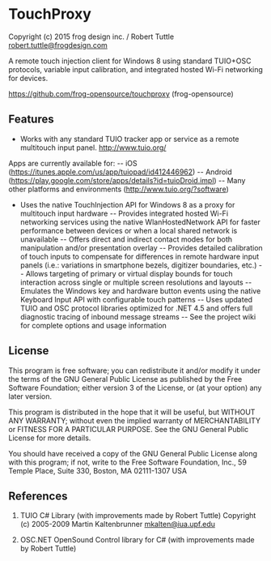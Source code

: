 TouchProxy
====================

Copyright (c) 2015 frog design inc. / Robert Tuttle <robert.tuttle@frogdesign.com>

A remote touch injection client for Windows 8 using standard TUIO+OSC protocols, variable input calibration, and integrated hosted Wi-Fi networking for devices.

https://github.com/frog-opensource/touchproxy (frog-opensource)

Features
--------------------

- Works with any standard TUIO tracker app or service as a remote multitouch input panel.
http://www.tuio.org/ 

Apps are currently available for: 
-- iOS (https://itunes.apple.com/us/app/tuiopad/id412446962)
-- Android (https://play.google.com/store/apps/details?id=tuioDroid.impl)
-- Many other platforms and environments (http://www.tuio.org/?software)

- Uses the native TouchInjection API for Windows 8 as a proxy for multitouch input hardware 
-- Provides integrated hosted Wi-Fi networking services using the native WlanHostedNetwork API for faster performance between devices or when a local shared network is unavailable 
-- Offers direct and indirect contact modes for both manipulation and/or presentation overlay 
-- Provides detailed calibration of touch inputs to compensate for differences in remote hardware input panels (i.e.: variations in smartphone bezels, digitizer boundaries, etc.) 
-- Allows targeting of primary or virtual display bounds for touch interaction across single or multiple screen resolutions and layouts 
-- Emulates the Windows key and hardware button events using the native Keyboard Input API with configurable touch patterns 
-- Uses updated TUIO and OSC protocol libraries optimized for .NET 4.5 and offers full diagnostic tracing of inbound message streams 
-- See the project wiki for complete options and usage information

License
--------------------
This program is free software; you can redistribute it and/or modify
it under the terms of the GNU General Public License as published by
the Free Software Foundation; either version 3 of the License, or
(at your option) any later version.

This program is distributed in the hope that it will be useful,
but WITHOUT ANY WARRANTY; without even the implied warranty of
MERCHANTABILITY or FITNESS FOR A PARTICULAR PURPOSE.  See the
GNU General Public License for more details.

You should have received a copy of the GNU General Public License
along with this program; if not, write to the Free Software
Foundation, Inc., 59 Temple Place, Suite 330, Boston, MA  02111-1307  USA

References
--------------------
1) TUIO C# Library (with improvements made by Robert Tuttle) 
Copyright (c) 2005-2009 Martin Kaltenbrunner <mkalten@iua.upf.edu>

2) OSC.NET OpenSound Control library for C# (with improvements made by Robert Tuttle) 

